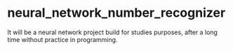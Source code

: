 # neural_network_number_recognizer
It will be a neural network project build for studies purposes, after a long time without practice in programming.
